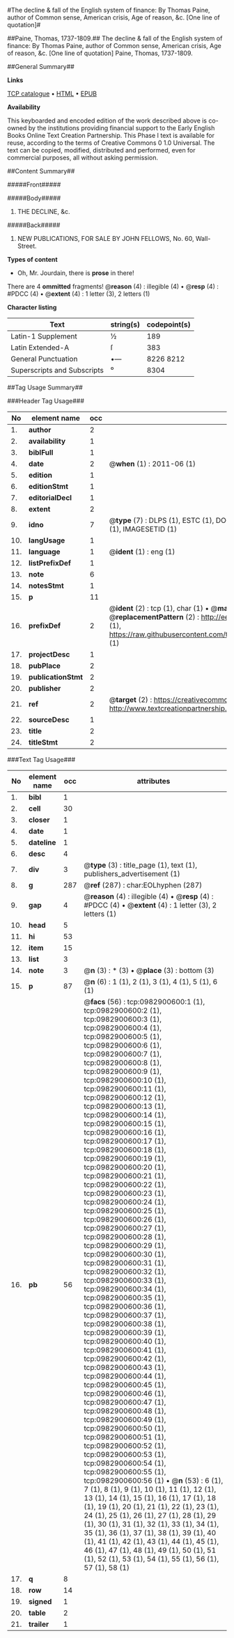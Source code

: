#The decline & fall of the English system of finance: By Thomas Paine, author of Common sense, American crisis, Age of reason, &c. [One line of quotation]#

##Paine, Thomas, 1737-1809.##
The decline & fall of the English system of finance: By Thomas Paine, author of Common sense, American crisis, Age of reason, &c. [One line of quotation]
Paine, Thomas, 1737-1809.

##General Summary##

**Links**

[TCP catalogue](http://www.ota.ox.ac.uk/tcp/)  • 
[HTML](http://tei.it.ox.ac.uk/tcp/Texts-HTML/free/004/004828892.html)  • 
[EPUB](http://tei.it.ox.ac.uk/tcp/Texts-EPUB/free/004/004828892.epub)

**Availability**

This keyboarded and encoded edition of the
	       work described above is co-owned by the institutions
	       providing financial support to the Early English Books
	       Online Text Creation Partnership. This Phase I text is
	       available for reuse, according to the terms of Creative
	       Commons 0 1.0 Universal. The text can be copied,
	       modified, distributed and performed, even for
	       commercial purposes, all without asking permission.


##Content Summary##

#####Front#####

#####Body#####

1. THE DECLINE, &c.

#####Back#####

1. NEW PUBLICATIONS, FOR SALE BY JOHN FELLOWS, No. 60, Wall-Street.

**Types of content**

  * Oh, Mr. Jourdain, there is **prose** in there!

There are 4 **ommitted** fragments! 
 @__reason__ (4) : illegible (4)  •  @__resp__ (4) : #PDCC (4)  •  @__extent__ (4) : 1 letter (3), 2 letters (1)

**Character listing**


|Text|string(s)|codepoint(s)|
|---|---|---|
|Latin-1 Supplement|½|189|
|Latin Extended-A|ſ|383|
|General Punctuation|•—|8226 8212|
|Superscripts             and Subscripts|⁰|8304|

##Tag Usage Summary##

###Header Tag Usage###

|No|element name|occ|attributes|
|---|---|---|---|
|1.|__author__|2||
|2.|__availability__|1||
|3.|__biblFull__|1||
|4.|__date__|2| @__when__ (1) : 2011-06 (1)|
|5.|__edition__|1||
|6.|__editionStmt__|1||
|7.|__editorialDecl__|1||
|8.|__extent__|2||
|9.|__idno__|7| @__type__ (7) : DLPS (1), ESTC (1), DOCNO (1), TCP (1), GALEDOCNO (1), CONTENTSET (1), IMAGESETID (1)|
|10.|__langUsage__|1||
|11.|__language__|1| @__ident__ (1) : eng (1)|
|12.|__listPrefixDef__|1||
|13.|__note__|6||
|14.|__notesStmt__|1||
|15.|__p__|11||
|16.|__prefixDef__|2| @__ident__ (2) : tcp (1), char (1)  •  @__matchPattern__ (2) : ([0-9\-]+):([0-9IVX]+) (1), (.+) (1)  •  @__replacementPattern__ (2) : http://eebo.chadwyck.com/downloadtiff?vid=$1&page=$2 (1), https://raw.githubusercontent.com/textcreationpartnership/Texts/master/tcpchars.xml#$1 (1)|
|17.|__projectDesc__|1||
|18.|__pubPlace__|2||
|19.|__publicationStmt__|2||
|20.|__publisher__|2||
|21.|__ref__|2| @__target__ (2) : https://creativecommons.org/publicdomain/zero/1.0/ (1), http://www.textcreationpartnership.org/docs/. (1)|
|22.|__sourceDesc__|1||
|23.|__title__|2||
|24.|__titleStmt__|2||


###Text Tag Usage###

|No|element name|occ|attributes|
|---|---|---|---|
|1.|__bibl__|1||
|2.|__cell__|30||
|3.|__closer__|1||
|4.|__date__|1||
|5.|__dateline__|1||
|6.|__desc__|4||
|7.|__div__|3| @__type__ (3) : title_page (1), text (1), publishers_advertisement (1)|
|8.|__g__|287| @__ref__ (287) : char:EOLhyphen (287)|
|9.|__gap__|4| @__reason__ (4) : illegible (4)  •  @__resp__ (4) : #PDCC (4)  •  @__extent__ (4) : 1 letter (3), 2 letters (1)|
|10.|__head__|5||
|11.|__hi__|53||
|12.|__item__|15||
|13.|__list__|3||
|14.|__note__|3| @__n__ (3) : * (3)  •  @__place__ (3) : bottom (3)|
|15.|__p__|87| @__n__ (6) : 1 (1), 2 (1), 3 (1), 4 (1), 5 (1), 6 (1)|
|16.|__pb__|56| @__facs__ (56) : tcp:0982900600:1 (1), tcp:0982900600:2 (1), tcp:0982900600:3 (1), tcp:0982900600:4 (1), tcp:0982900600:5 (1), tcp:0982900600:6 (1), tcp:0982900600:7 (1), tcp:0982900600:8 (1), tcp:0982900600:9 (1), tcp:0982900600:10 (1), tcp:0982900600:11 (1), tcp:0982900600:12 (1), tcp:0982900600:13 (1), tcp:0982900600:14 (1), tcp:0982900600:15 (1), tcp:0982900600:16 (1), tcp:0982900600:17 (1), tcp:0982900600:18 (1), tcp:0982900600:19 (1), tcp:0982900600:20 (1), tcp:0982900600:21 (1), tcp:0982900600:22 (1), tcp:0982900600:23 (1), tcp:0982900600:24 (1), tcp:0982900600:25 (1), tcp:0982900600:26 (1), tcp:0982900600:27 (1), tcp:0982900600:28 (1), tcp:0982900600:29 (1), tcp:0982900600:30 (1), tcp:0982900600:31 (1), tcp:0982900600:32 (1), tcp:0982900600:33 (1), tcp:0982900600:34 (1), tcp:0982900600:35 (1), tcp:0982900600:36 (1), tcp:0982900600:37 (1), tcp:0982900600:38 (1), tcp:0982900600:39 (1), tcp:0982900600:40 (1), tcp:0982900600:41 (1), tcp:0982900600:42 (1), tcp:0982900600:43 (1), tcp:0982900600:44 (1), tcp:0982900600:45 (1), tcp:0982900600:46 (1), tcp:0982900600:47 (1), tcp:0982900600:48 (1), tcp:0982900600:49 (1), tcp:0982900600:50 (1), tcp:0982900600:51 (1), tcp:0982900600:52 (1), tcp:0982900600:53 (1), tcp:0982900600:54 (1), tcp:0982900600:55 (1), tcp:0982900600:56 (1)  •  @__n__ (53) : 6 (1), 7 (1), 8 (1), 9 (1), 10 (1), 11 (1), 12 (1), 13 (1), 14 (1), 15 (1), 16 (1), 17 (1), 18 (1), 19 (1), 20 (1), 21 (1), 22 (1), 23 (1), 24 (1), 25 (1), 26 (1), 27 (1), 28 (1), 29 (1), 30 (1), 31 (1), 32 (1), 33 (1), 34 (1), 35 (1), 36 (1), 37 (1), 38 (1), 39 (1), 40 (1), 41 (1), 42 (1), 43 (1), 44 (1), 45 (1), 46 (1), 47 (1), 48 (1), 49 (1), 50 (1), 51 (1), 52 (1), 53 (1), 54 (1), 55 (1), 56 (1), 57 (1), 58 (1)|
|17.|__q__|8||
|18.|__row__|14||
|19.|__signed__|1||
|20.|__table__|2||
|21.|__trailer__|1||
